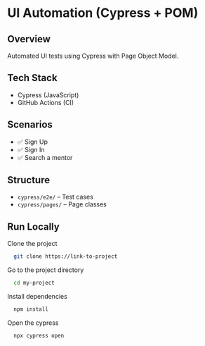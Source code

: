 # UI Automation (Cypress + POM)

## Overview
Automated UI tests using Cypress with Page Object Model.

## Tech Stack
- Cypress (JavaScript)
- GitHub Actions (CI)

## Scenarios
- ✅ Sign Up  
- ✅ Sign In
- ✅ Search a mentor

## Structure
- `cypress/e2e/` – Test cases
- `cypress/pages/` – Page classes

## Run Locally

Clone the project

```bash
  git clone https://link-to-project
```

Go to the project directory

```bash
  cd my-project
```

Install dependencies

```bash
  npm install
```

Open the cypress
```bash
  npx cypress open
```